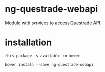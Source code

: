 # ng-questrade-webapi
Module with services to access Questrade API


# installation
	this package is available in bower

	bower install --save ng-questrade-webapi